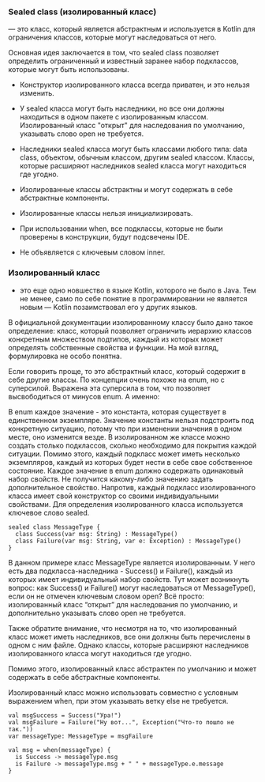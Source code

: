### Sealed class (изолированный класс) 
— это класс, который является абстрактным и используется в Kotlin для
ограничения классов, которые могут наследоваться от него.

Основная идея заключается в том, что sealed class позволяет определить ограниченный и известный заранее
набор подклассов, которые могут быть использованы.

- Конструктор изолированного класса всегда приватен, и это нельзя изменить.

- У sealed класса могут быть наследники, но все они должны находиться в одном пакете с изолированным классом.
Изолированный класс "открыт" для наследования по умолчанию, указывать слово open не требуется.

- Наследники sealed класса могут быть классами любого типа: data class, объектом, обычным классом, другим sealed классом.
Классы, которые расширяют наследников sealed класса могут находиться где угодно.

- Изолированные классы абстрактны и могут содержать в себе абстрактные компоненты.

- Изолированные классы нельзя инициализировать.

- При использовании when, все подклассы, которые не были проверены в конструкции, будут подсвечены IDE.

- Не объявляется с ключевым словом inner.


### Изолированный класс 
- это еще одно новшество в языке Kotlin, которого не было в Java. Тем не менее, само по себе 
понятие в программировании не является новым — Kotlin позаимствовал его у других языков.

В официальной документации изолированному классу было дано такое определение: класс, который позволяет ограничить 
иерархию классов конкретным множеством подтипов, каждый из которых может определять собственные свойства и функции. 
На мой взгляд, формулировка не особо понятна.

Если говорить проще, то это абстрактный класс, который содержит в себе другие классы. По концепции очень похоже на 
enum, но с суперсилой. Выражена эта суперсила в том, что позволяет высвободиться от минусов enum. А именно:

В enum каждое значение - это константа, которая существует в единственном экземпляре. Значение константы нельзя 
подстроить под конкретную ситуацию, потому что при изменении значения в одном месте, оно изменится везде. 
В изолированном же классе можно создать столько подклассов, сколько необходимо для покрытия каждой ситуации. 
Помимо этого, каждый подкласс может иметь несколько экземпляров, каждый из которых будет нести в себе свое собственное состояние.
Каждое значение в enum должно содержать одинаковый набор свойств. 
Не получится какому-либо значению задать дополнительное свойство. 
Напротив, каждый подкласс изолированного класса имеет свой конструктор со своими индивидуальными свойствами.
Для определения изолированного класса используется ключевое слово sealed.
```
sealed class MessageType {
  class Success(var msg: String) : MessageType()
  class Failure(var msg: String, var e: Exception) : MessageType()
}
```
В данном примере класс MessageType является изолированным. 
У него есть два подкласса-наследника - Success() и Failure(), каждый из которых имеет индивидуальный набор свойств. 
Тут может возникнуть вопрос: как Success() и Failure() могут наследоваться от MessageType(), 
если он не отмечен ключевым словом open? Всё просто: изолированный класс “открыт” для наследования по умолчанию, 
и дополнительно указывать слово open не требуется.

Также обратите внимание, что несмотря на то, что изолированный класс может иметь наследников, 
все они должны быть перечислены в одном с ним файле. Однако классы, которые расширяют 
наследников изолированного класса могут находиться где угодно.

Помимо этого, изолированный класс абстрактен по умолчанию и может содержать в себе абстрактные компоненты.

Изолированный класс можно использовать совместно с условным выражением when, 
при этом указывать ветку else не требуется.
```
val msgSuccess = Success("Ура!")
val msgFailure = Failure("Ну вот...", Exсeption("Что-то пошло не так."))
var messageType: MessageType = msgFailure

val msg = when(messageType) {
  is Success -> messageType.msg
  is Failure -> messageType.msg + " " + messageType.e.message
}
```